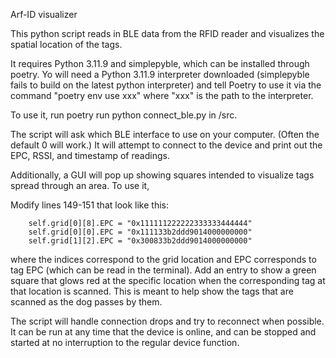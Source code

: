 Arf-ID visualizer 

This python script reads in BLE data from the RFID reader and visualizes the spatial 
location of the tags.

It requires Python 3.11.9 and simplepyble, which can be installed through poetry. Yo will need a Python 3.11.9 interpreter downloaded (simplepyble fails to build on the latest python interpreter) and tell Poetry to use it via the command "poetry env use xxx" where "xxx" is the path to the interpreter. 


To use it, run poetry run python connect_ble.py in /src.

The script will ask which BLE interface to use on your computer. (Often the default 0 will work.) It will attempt to connect to the device and print out the EPC, RSSI, and timestamp of readings. 

Additionally, a GUI will pop up showing squares intended to visualize tags spread through an area. To use it, 

Modify lines 149-151 that look like this:

        self.grid[0][8].EPC = "0x111111222222333333444444"
        self.grid[0][0].EPC = "0x111133b2ddd9014000000000"
        self.grid[1][2].EPC = "0x300833b2ddd9014000000000"

where the indices correspond to the grid location and EPC corresponds to tag EPC (which can be read in the terminal). Add an entry to show a green square that glows red at the specific location when the corresponding tag at that location is scanned. This is meant to help show the tags that are scanned as the dog passes by them.

The script will handle connection drops and try to reconnect when possible. It can be run at any time that the device is online, and can be stopped and started at no interruption to the regular device function.


